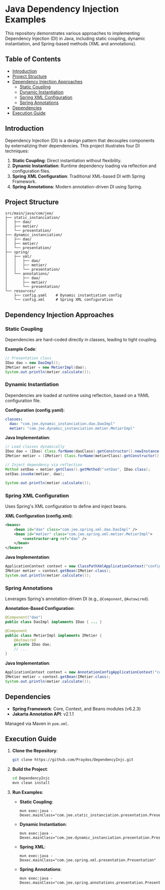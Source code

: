 # Java Dependency Injection Examples

This repository demonstrates various approaches to implementing Dependency Injection (DI) in Java, including static coupling, dynamic instantiation, and Spring-based methods (XML and annotations).

## Table of Contents

- [Introduction](#introduction)
- [Project Structure](#project-structure)
- [Dependency Injection Approaches](#dependency-injection-approaches)
  - [Static Coupling](#static-coupling)
  - [Dynamic Instantiation](#dynamic-instantiation)
  - [Spring XML Configuration](#spring-xml-configuration)
  - [Spring Annotations](#spring-annotations)
- [Dependencies](#dependencies)
- [Execution Guide](#execution-guide)

## Introduction

Dependency Injection (DI) is a design pattern that decouples components by externalizing their dependencies. This project illustrates four DI techniques:

1. **Static Coupling**: Direct instantiation without flexibility.
2. **Dynamic Instantiation**: Runtime dependency loading via reflection and configuration files.
3. **Spring XML Configuration**: Traditional XML-based DI with Spring Framework.
4. **Spring Annotations**: Modern annotation-driven DI using Spring.

## Project Structure

```
src/main/java/com/jee/
├── static_instanciation/
│   ├── dao/
│   ├── metier/
│   └── presentation/
├── dynamic_instanciation/
│   ├── dao/
│   ├── metier/
│   └── presentation/
├── spring/
│   ├── xml/
│   │   ├── dao/
│   │   ├── metier/
│   │   └── presentation/
│   └── annotations/
│       ├── dao/
│       ├── metier/
│       └── presentation/
└── resources/
    ├── config.yaml    # Dynamic instantiation config
    └── config.xml     # Spring XML configuration
```

## Dependency Injection Approaches

### Static Coupling

Dependencies are hard-coded directly in classes, leading to tight coupling.

**Example Code**:
```java
// Presentation class
IDao dao = new DaoImpl();
IMetier metier = new MetierImpl(dao);
System.out.println(metier.calculate());
```

### Dynamic Instantiation

Dependencies are loaded at runtime using reflection, based on a YAML configuration file.

**Configuration (config.yaml)**:
```yaml
classes:
  dao: "com.jee.dynamic_instanciation.dao.DaoImpl"
  metier: "com.jee.dynamic_instanciation.metier.MetierImpl"
```

**Java Implementation**:
```java
// Load classes dynamically
IDao dao = (IDao) Class.forName(daoClass).getConstructor().newInstance();
IMetier metier = (IMetier) Class.forName(metierClass).getConstructor().newInstance();

// Inject dependency via reflection
Method setDao = metier.getClass().getMethod("setDao", IDao.class);
setDao.invoke(metier, dao);

System.out.println(metier.calculate());
```

### Spring XML Configuration

Uses Spring's XML configuration to define and inject beans.

**XML Configuration (config.xml)**:
```xml
<beans>
    <bean id="dao" class="com.jee.spring.xml.dao.DaoImpl" />
    <bean id="metier" class="com.jee.spring.xml.metier.MetierImpl">
        <constructor-arg ref="dao" />
    </bean>
</beans>
```

**Java Implementation**:
```java
ApplicationContext context = new ClassPathXmlApplicationContext("config.xml");
IMetier metier = context.getBean(IMetier.class);
System.out.println(metier.calculate());
```

### Spring Annotations

Leverages Spring's annotation-driven DI (e.g., `@Component`, `@Autowired`).

**Annotation-Based Configuration**:
```java
@Component("dao")
public class DaoImpl implements IDao { ... }

@Component
public class MetierImpl implements IMetier {
    @Autowired
    private IDao dao;
    // ...
}
```

**Java Implementation**:
```java
ApplicationContext context = new AnnotationConfigApplicationContext("com.jee.spring.annotations");
IMetier metier = context.getBean(IMetier.class);
System.out.println(metier.calculate());
```

## Dependencies

- **Spring Framework**: Core, Context, and Beans modules (v6.2.3)
- **Jakarta Annotation API**: v2.1.1

Managed via Maven in `pom.xml`.

## Execution Guide

1. **Clone the Repository**:
   ```bash
   git clone https://github.com/Praydos/DependencyInjc.git
   ```

2. **Build the Project**:
   ```bash
   cd DependencyInjc
   mvn clean install
   ```

3. **Run Examples**:
   - **Static Coupling**:
     ```
     mvn exec:java -Dexec.mainClass="com.jee.static_instanciation.presentation.Presentation"
     ```
   - **Dynamic Instantiation**:
     ```
     mvn exec:java -Dexec.mainClass="com.jee.dynamic_instanciation.presentation.Presentation"
     ```
   - **Spring XML**:
     ```
     mvn exec:java -Dexec.mainClass="com.jee.spring.xml.presentation.Presentation"
     ```
   - **Spring Annotations**:
     ```
     mvn exec:java -Dexec.mainClass="com.jee.spring.annotations.presentation.Presentation"
     ```
